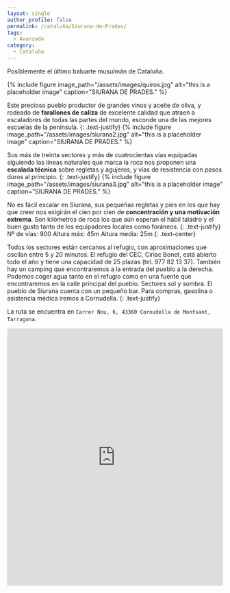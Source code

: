 ```yaml
---
layout: single
author_profile: false
permalink: /cataluña/Siurana-de-Prades/
tags:
  - Avanzado
category:
  - Cataluña
---
```


Posiblemente el último baluarte musulmán de Cataluña.

{% include figure image_path="/assets/images/quiros.jpg" alt="this is a placeholder image" caption="SIURANA DE PRADES." %}

Este precioso pueblo productor de grandes vinos y aceite de oliva, y rodeado de **farallones de caliza** de excelente calidad que atraen a escaladores de todas las partes del mundo, esconde una de las mejores escuelas de la península.
{: .text-justify}
{% include figure image_path="/assets/images/siurana2.jpg" alt="this is a placeholder image" caption="SIURANA DE PRADES." %}

Sus más de treinta sectores y más de cuatrocientas vías equipadas siguiendo las líneas naturales que marca la roca nos proponen una **escalada técnica** sobre regletas y agujeros, y vías de resistencia con pasos duros al principio.
{: .text-justify}
{% include figure image_path="/assets/images/siurana3.jpg" alt="this is a placeholder image" caption="SIURANA DE PRADES." %}

No es fácil escalar en Siurana, sus pequeñas regletas y pies en los que hay que creer nos exigirán el cien por cien de **concentración y una motivación extrema**. Son kilómetros de roca los que aún esperan el hábil taladro y el buen gusto tanto de los equipadores locales como foráneos.
{: .text-justify}
	Nº de vías: 900
	Altura máx: 45m
	Altura media: 25m 
{: .text-center}

Todos los sectores están cercanos al refugio, con aproximaciones que oscilan entre 5 y 20 minutos. El refugio del CEC, Ciriac Bonet, está abierto todo el año y tiene una capacidad de 25 plazas (tel. 977 82 13 37). También hay un camping que encontraremos a la entrada del pueblo a la derecha. Podemos coger agua tanto en el refugio como en una fuente que encontraremos en la calle principal del pueblo. Sectores sol y sombra. El pueblo de Siurana cuenta con un pequeño bar. Para compras, gasolina o asistencia médica iremos a Cornudella.
{: .text-justify}

La ruta se encuentra en `Carrer Nou, 6, 43360 Cornudella de Montsant, Tarragona`.

<div style="width: 100%"><iframe width="100%" height="600" frameborder="0" scrolling="no" marginheight="0" marginwidth="0" src="https://maps.google.com/maps?width=100%25&amp;height=600&amp;hl=en&amp;q=Carrer%20Nou,%206,%2043360%20Cornudella%20de%20Montsant,%20Tarragona+(siurana)&amp;t=&amp;z=14&amp;ie=UTF8&amp;iwloc=B&amp;output=embed"><a href="https://www.gps.ie/sport-gps/">swimming watch</a></iframe></div>
